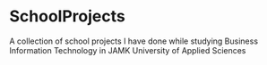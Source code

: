 # SchoolProjects
A collection of school projects I have done while studying Business Information Technology in JAMK University of Applied Sciences
